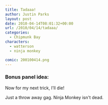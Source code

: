 ```yaml
---
title: Tadaaa!
author: Justin Parks
layout: post
date: 2010-04-14T08:01:32+00:00
url: /2010/04/14/tadaaa/
categories:
  - Chipmunk Bay
characters:
  - watterson
  - ninja monkey

comic: 200100414.png 
---
```

### Bonus panel idea:
Now for my next trick, I'll die!

Just a throw away gag. Ninja Monkey isn't dead.